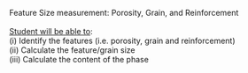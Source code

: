 Feature Size measurement: Porosity, Grain, and Reinforcement<br><br>
<u>Student will be able to</u>:<br>
(i)	Identify the features (i.e. porosity, grain and reinforcement)<br>
(ii)	Calculate the feature/grain size<br>
(iii)	Calculate the content of the phase
